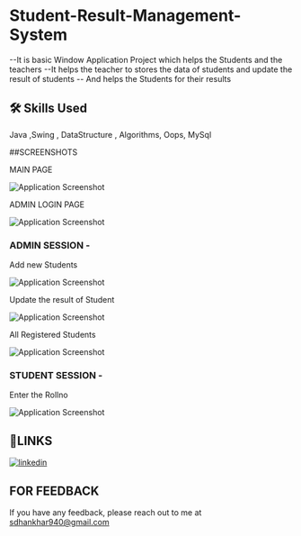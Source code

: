 # Student-Result-Management-System

--It is basic Window Application Project which helps the Students and the teachers 
--It helps the teacher to stores the data of students and update the result of students
-- And helps the Students for their results

## 🛠 Skills Used
Java ,Swing , DataStructure , Algorithms, Oops, MySql

##SCREENSHOTS

MAIN PAGE


![Application Screenshot ](https://github.com/Sachindhankhar80/Student-Result-Management-System/blob/main/Screenshot%20(281).png)

ADMIN LOGIN PAGE


![Application Screenshot ](https://github.com/Sachindhankhar80/Student-Result-Management-System/blob/main/Screenshot%20(284).png)

### ADMIN SESSION -

Add new Students


![Application Screenshot ](https://github.com/Sachindhankhar80/Student-Result-Management-System/blob/main/Screenshot%20(285).png)

Update the result of Student


![Application Screenshot ](https://github.com/Sachindhankhar80/Student-Result-Management-System/blob/main/Screenshot%20(286).png)

All Registered Students


![Application Screenshot ](https://github.com/Sachindhankhar80/Student-Result-Management-System/blob/main/Screenshot%20(287).png)


### STUDENT SESSION -

Enter the Rollno


![Application Screenshot ](https://github.com/Sachindhankhar80/Student-Result-Management-System/blob/main/Screenshot%20(282).png)

## 🔗LINKS
[![linkedin](https://img.shields.io/badge/linkedin-0A66C2?style=for-the-badge&logo=linkedin&logoColor=white)](https://www.linkedin.com/in/sachin-dhankhar-a6766b253/)

## FOR FEEDBACK
If you have any feedback, please reach out to me at sdhankhar940@gmail.com
